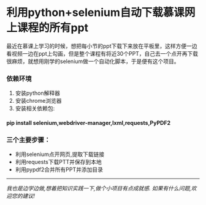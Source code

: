 # 利用python+selenium自动下载慕课网上课程的所有ppt
最近在慕课上学习的时候，想把每小节的ppt下载下来放在平板里，这样方便一边看视频一边在ppt上勾画，但是整个课程有将近30个PPT，自己去一个点开再下载很麻烦，就想用刚学的selenium做一个自动化脚本，于是便有这个项目。
### 依赖环境
1. 安装python解释器
2. 安装chrome浏览器
3. 安装相关依赖包:   
#### pip install selenium,webdriver-manager,lxml,requests,PyPDF2

### 三个主要步骤：
- 利用selenium点开网页,提取下载链接
- 利用requests下载PTT并保存到本地
- 利用pypdf2合并所有PPT并添加目录
---
*我也是边学边做,想着把知识实践一下,做个小项目有点成就感.  如果有什么问题,欢迎您的建议!*
